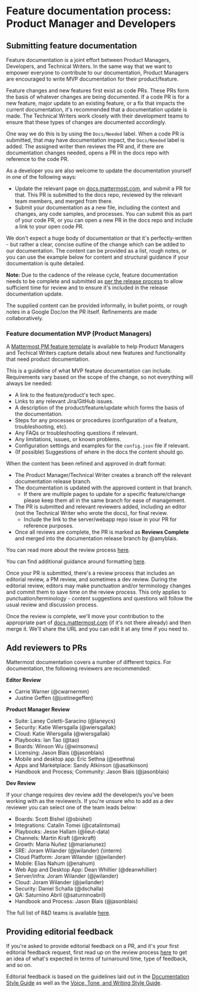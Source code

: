 # Feature documentation process: Product Manager and Developers

## Submitting feature documentation

Feature documentation is a joint effort between Product Managers, Developers, and Technical Writers. In the same way that we want to empower everyone to contribute to our documentation, Product Managers are encouraged to write MVP documentation for their product/feature.

Feature changes and new features first exist as code PRs. These PRs form the basis of whatever changes are being documented. If a code PR is for a new feature, major update to an existing feature, or a fix that impacts the current documentation, it's recommended that a documentation update is made. The Technical Writers work closely with their development teams to ensure that these types of changes are documented accordingly. 

One way we do this is by using the `Docs/Needed` label. When a code PR is submitted, that may have documentation impact, the `Docs/Needed` label is added. The assigned writer then reviews the PR and, if there are documentation changes needed, opens a PR in the docs repo with reference to the code PR.

As a developer you are also welcome to update the documentation yourself in one of the following ways:

* Update the relevant page on [docs.mattermost.com](https://docs.mattermost.com), and submit a PR for that. This PR is submitted to the docs repo, reviewed by the relevant team members, and merged from there.
* Submit your documentation as a new file, including the context and changes, any code samples, and processes. You can submit this as part of your code PR, or you can open a new PR in the docs repo and include a link to your open code PR.

We don't expect a huge body of documentation or that it's perfectly-written - but rather a clear, concise outline of the change which can be added to our documentation. The content can be provided as a list, rough notes, or you can use the example below for content and structural guidance if your documentation is quite detailed.

**Note:** Due to the cadence of the release cycle, feature documentation needs to be complete and submitted as [per the release process](https://handbook.mattermost.com/operations/research-and-development/product/release-process/feature-release#e-t-minus-15-working-days-judgment-day) to allow sufficient time for review and to ensure it's included in the release documentation update.

The supplied content can be provided informally, in bullet points, or rough notes in a Google Doc/on the PR itself. Refinements are made collaboratively.

### Feature documentation MVP \(Product Managers\)

A [Mattermost PM feature template](https://docs.google.com/document/d/16SRPKFWEtwPILQ0zNGbApbp9atICTfzgdTFuvYqSZAg/edit) is available to help Product Managers and Techical Writers capture details about new features and functionality that need product documentation.

This is a guideline of what MVP feature documentation can include. Requirements vary based on the scope of the change, so not everything will always be needed:

* A link to the feature/product's tech spec.
* Links to any relevant Jira/GitHub issues.
* A description of the product/feature/update which forms the basis of the documentation.
* Steps for any processes or procedures \(configuration of a feature, troubleshooting, etc\).
* Any FAQs or troubleshooting questions if relevant.
* Any limitations, issues, or known problems.
* Configuration settings and examples for the `config.json` file if relevant.
* \(If possible\) Suggestions of where in the docs the content should go.

When the content has been refined and approved in draft format:

* The Product Manager/Technical Writer creates a branch off the relevant documentation release branch.
* The documentation is updated with the approved content in that branch.
  * If there are multiple pages to update for a specific feature/change please keep them all in the same branch for ease of management.
* The PR is submitted and relevant reviewers added, including an editor \(not the Technical Writer who wrote the docs\), for final review.
  * Include the link to the server/webapp repo issue in your PR for reference purposes.
* Once all reviews are complete, the PR is marked as **Reviews Complete** and merged into the documentation release branch by @amyblais.

You can read more about the review process [here](https://developers.mattermost.com/contribute/getting-started/code-review).

You can find additional guidance around formatting [here](https://handbook.mattermost.com/operations/operations/company-processes/publishing/publishing-guidelines/voice-tone-and-writing-style-guidelines/documentation-style-guide#using-restructuredtext-markup-rst).

Once your PR is submitted, there's a review process that includes an editorial review, a PM review, and sometimes a dev review. During the editorial review, editors may make punctuation and/or terminology changes and commit them to save time on the review process. This only applies to punctuation/terminology - content suggestions and questions will follow the usual review and discussion process.

Once the review is complete, we'll move your contribution to the appropriate part of [docs.mattermost.com](https://docs.mattermost.com) \(if it's not there already\) and then merge it. We'll share the URL and you can edit it at any time if you need to.

## Add reviewers to PRs

Mattermost documentation covers a number of different topics. For documentation, the following reviewers are recommended:

**Editor Review**

* Carrie Warner \(@cwarnermm\)
* Justine Geffen \(@justinegeffen\)

**Product Manager Review**

* Suite: Laney Coletti-Saracino \(@laneycs\)
* Security: Katie Wiersgalla \(@wiersgallak\)
* Cloud: Katie Wiersgalla \(@wiersgallak\)
* Playbooks: Ian Tao \(@tao\)
* Boards: Winson Wu (\@winsonwu\)
* Licensing: Jason Blais \(\@jasonblais\)
* Mobile and desktop app: Eric Sethna \(@esethna\)
* Apps and Marketplace: Sandy Atkinson \(@asatkinson\)
* Handbook and Process; Community: Jason Blais \(@jasonblais\)

**Dev Review**

If your change requires dev review add the developer/s you've been working with as the reviewer/s. If you're unsure who to add as a dev reviewer you can select one of the team leads below:

* Boards: Scott Bishel \(@sbishel\)
* Integrations: Catalin Tomei \(@catalintomai\)
* Playbooks: Jesse Hallam \(@lieut-data\)
* Channels: Martin Kraft \(@mkraft\)
* Growth: Maria Nuñez \(@marianunez\)
* SRE: Joram Wilander \(@jwilander\) \(\interm\)
* Cloud Platform: Joram Wilander \(@jwilander\)
* Mobile: Elias Nahum \(@enahum\)
* Web App and Desktop App: Dean Whillier \(@deanwhillier\)
* Server/infra: Joram Wilander \(@jwilander\)
* Cloud: Joram Wilander \(@jwilander\)
* Security: Daniel Schalla \(@dschalla\)
* QA: Saturnino Abril \(@saturninoabril\)
* Handbook and Process: Jason Blais \(@jasonblais\)

The full list of R&D teams is available [here](https://docs.google.com/spreadsheets/d/1lH8QIjQGEoGospDUdVs_LQ_i2b82I1ce6W7z18vhPTQ/edit#gid=0).

## Providing editorial feedback

If you're asked to provide editorial feedback on a PR, and it's your first editorial feedback request, first read up on the review process [here](https://developers.mattermost.com/contribute/getting-started/code-review) to get an idea of what's expected in terms of turnaround time, type of feedback, and so on.

Editorial feedback is based on the guidelines laid out in the [Documentation Style Guide](https://handbook.mattermost.com/operations/operations/company-processes/publishing/publishing-guidelines/voice-tone-and-writing-style-guidelines/documentation-style-guide) as well as the [Voice, Tone, and Writing Style Guide](https://handbook.mattermost.com/operations/operations/publishing/publishing-guidelines/voice-tone-and-writing-style-guidelines).

